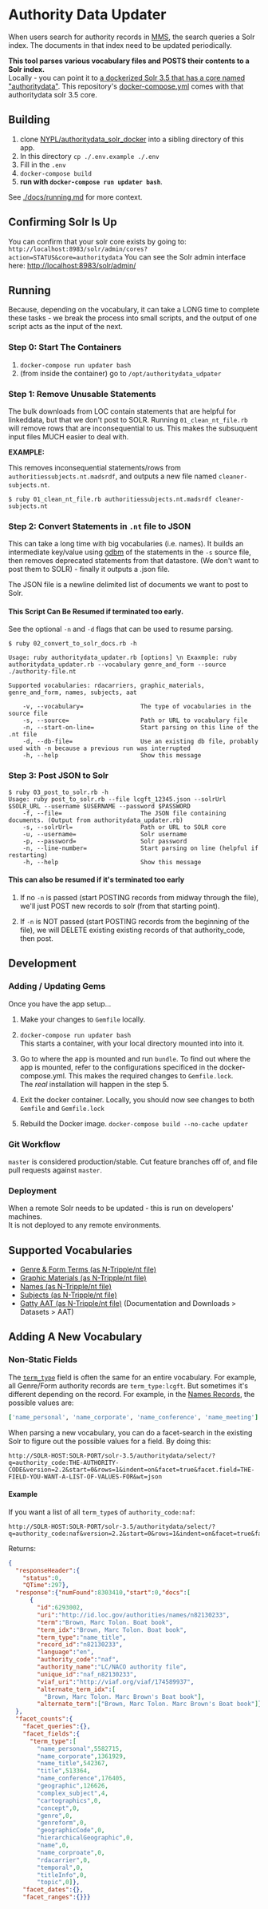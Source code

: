 # Authority Data Updater

When users search for authority records in [MMS](https://github.com/nypl/mms), the
search queries a Solr index. The documents in that index need to be updated periodically.

**This tool parses various vocabulary files and POSTS their contents to a Solr index.**  
Locally - you can point it to [a dockerized Solr 3.5 that has a core named "authoritydata"](https://github.com/NYPL/authoritydata_solr_docker).
This repository's [docker-compose.yml](./docker-compose.yml) comes with that authoritydata solr 3.5 core.

## Building

1.  clone [NYPL/authoritydata_solr_docker](https://github.com/NYPL/authoritydata_solr_docker) into a sibling directory of this app.
2.  In this directory `cp ./.env.example ./.env`
3.  Fill in the `.env`
4.  `docker-compose build`
5.  **run with `docker-compose run updater bash`**.

See [./docs/running.md](running.md) for more context.

## Confirming Solr Is Up

You can confirm that your solr core exists by going to: `http://localhost:8983/solr/admin/cores?action=STATUS&core=authoritydata`
You can see the Solr admin interface here: <http://localhost:8983/solr/admin/>

## Running

Because, depending on the vocabulary, it can take a LONG time to complete these tasks -
we break the process into small scripts, and the output of one script acts as
the input of the next.

### Step 0: Start The Containers

1.  `docker-compose run updater bash`
2.  (from inside the container) go to `/opt/authoritydata_udpater`

### Step 1: Remove Unusable Statements

The bulk downloads from LOC contain statements that are helpful for linkeddata, but that we don't post to SOLR.
Running `01_clean_nt_file.rb` will remove rows that are inconsequential to us.
This makes the subsuquent input files MUCH easier to deal with.

**EXAMPLE:**

This removes inconsequential statements/rows from `authoritiessubjects.nt.madsrdf`,
and outputs a new file named `cleaner-subjects.nt`.

    $ ruby 01_clean_nt_file.rb authoritiessubjects.nt.madsrdf cleaner-subjects.nt

### Step 2: Convert Statements in `.nt` file to JSON

This can take a long time with big vocabularies (i.e. names).
It builds an intermediate key/value using [gdbm](https://ruby-doc.org/stdlib-2.5.3/libdoc/gdbm/rdoc/GDBM.html) of
the statements in the `-s` source file, then removes deprecated statements from that datastore.
(We don't want to post them to SOLR) - finally it outputs a .json file.

The JSON file is a newline delimited list of documents we want to post to Solr.

#### This Script Can Be Resumed if terminated too early.

See the optional `-n` and `-d` flags that can be used to resume parsing.

    $ ruby 02_convert_to_solr_docs.rb -h

    Usage: ruby authoritydata_updater.rb [options] \n Exaxmple: ruby authoritydata_updater.rb --vocabulary genre_and_form --source ./authority-file.nt

    Supported vocabularies: rdacarriers, graphic_materials, genre_and_form, names, subjects, aat

        -v, --vocabulary=                The type of vocabularies in the source file
        -s, --source=                    Path or URL to vocabulary file
        -n, --start-on-line=             Start parsing on this line of the .nt file
        -d, --db-file=                   Use an existing db file, probably used with -n because a previous run was interrupted
        -h, --help                       Show this message

### Step 3: Post JSON to Solr

    $ ruby 03_post_to_solr.rb -h
    Usage: ruby post_to_solr.rb --file lcgft_12345.json --solrUrl $SOLR_URL --username $USERNAME --password $PASSWORD
        -f, --file=                      The JSON file containing documents. (Output from authoritydata_updater.rb)
        -s, --solrUrl=                   Path or URL to SOLR core
        -u, --username=                  Solr username
        -p, --password=                  Solr password
        -n, --line-number=               Start parsing on line (helpful if restarting)
        -h, --help                       Show this message

#### This can also be resumed if it's terminated too early

1.  If no `-n` is passed (start POSTING records from midway through the file), we'll just POST new records to solr (from that starting point).

2.  If `-n` is NOT passed (start POSTING records from the beginning of the file), we will DELETE existing existing
    records of that authority_code, then post.

## Development

### Adding / Updating Gems

Once you have the app setup...

1.  Make your changes to `Gemfile` locally.

2.  `docker-compose run updater bash`  
    This starts a container, with your local directory mounted into into it.

3.  Go to where the app is mounted and run `bundle`.
    To find out where the app is mounted, refer to the configurations specificed in the docker-compose.yml.
    This makes the required changes to `Gemfile.lock`.  
    The _real_ installation will happen in the step 5.

4.  Exit the docker container. Locally, you should now see changes to both `Gemfile` and `Gemfile.lock`

5.  Rebuild the Docker image.
    `docker-compose build --no-cache updater`

### Git Workflow

`master` is considered production/stable.
Cut feature branches off of, and file pull requests against `master`.

### Deployment

When a remote Solr needs to be updated - this is run on developers' machines.  
It is not deployed to any remote environments.

## Supported Vocabularies

-   [Genre & Form Terms (as N-Tripple/nt file)](https://lds-downloads.s3.amazonaws.com/authoritiesgenreForms.nt.madsrdf.zip)
-   [Graphic Materials (as N-Tripple/nt file)](http://id.loc.gov/static/data/downloads/vocabularygraphicMaterials.nt.both.zip)
-   [Names (as N-Tripple/nt file)](http://id.loc.gov/authorities/names.nt)
-   [Subjects (as N-Tripple/nt file)](http://id.loc.gov/static/data/downloads/authoritiessubjects.nt.madsrdf.zip)
-   [Gatty AAT (as N-Tripple/nt file)](http://vocab.getty.edu/) (Documentation and Downloads > Datasets > AAT)

## Adding A New Vocabulary

### Non-Static Fields

The [`term_type`](https://github.com/NYPL/authoritydata_solr_docker/blob/master/solr/conf/schema.xml#L69) field is often the same for an entire
vocabulary.  For example, all Genre/Form authority records are `term_type:lcgft`. But sometimes it's different depending on the record.
For example, in the [Names Records](http://id.loc.gov/authorities/names.html), the possible values are:

```ruby
['name_personal', 'name_corporate', 'name_conference', 'name_meeting']
```

When parsing a new vocabulary, you can do a facet-search in the existing Solr to figure out the possible values for a field.
By doing this:

    http://SOLR-HOST:SOLR-PORT/solr-3.5/authoritydata/select/?q=authority_code:THE-AUTHORITY-CODE&version=2.2&start=0&rows=1&indent=on&facet=true&facet.field=THE-FIELD-YOU-WANT-A-LIST-OF-VALUES-FOR&wt=json

#### Example

If you want a list of all `term_type`s of `authority_code:naf`:

    http://SOLR-HOST:SOLR-PORT/solr-3.5/authoritydata/select/?q=authority_code:naf&version=2.2&start=0&rows=1&indent=on&facet=true&facet.field=term_type&wt=json

Returns:

```json
{
  "responseHeader":{
    "status":0,
    "QTime":297},
  "response":{"numFound":8303410,"start":0,"docs":[
      {
        "id":6293002,
        "uri":"http://id.loc.gov/authorities/names/n82130233",
        "term":"Brown, Marc Tolon. Boat book",
        "term_idx":"Brown, Marc Tolon. Boat book",
        "term_type":"name_title",
        "record_id":"n82130233",
        "language":"en",
        "authority_code":"naf",
        "authority_name":"LC/NACO authority file",
        "unique_id":"naf_n82130233",
        "viaf_uri":"http://viaf.org/viaf/174589937",
        "alternate_term_idx":[
          "Brown, Marc Tolon. Marc Brown's Boat book"],
        "alternate_term":["Brown, Marc Tolon. Marc Brown's Boat book"]}]
  },
  "facet_counts":{
    "facet_queries":{},
    "facet_fields":{
      "term_type":[
        "name_personal",5582715,
        "name_corporate",1361929,
        "name_title",542367,
        "title",513364,
        "name_conference",176405,
        "geographic",126626,
        "complex_subject",4,
        "cartographics",0,
        "concept",0,
        "genre",0,
        "genreform",0,
        "geographicCode",0,
        "hierarchicalGeographic",0,
        "name",0,
        "name_corproate",0,
        "rdacarrier",0,
        "temporal",0,
        "titleInfo",0,
        "topic",0]},
    "facet_dates":{},
    "facet_ranges":{}}}
```
